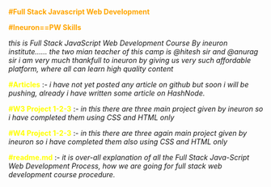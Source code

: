  <span style="color: orange;">**#Full Stack Javascript Web Development**</span>

 <span style="color: orange;">**#Ineuron==PW Skills**</span>

_this is Full Stack JavaScript Web Development Course By ineuron institute...... the two mian teacher of this camp is @hitesh sir and @anurag sir i am very much thankfull to ineuron by giving us very such affordable platform, where all can learn high quality content_

<span style="color:yellow">**#Articles**</span> :- 
_i have not yet posted any article on github but soon i will be pushing, already i have written some article on HashNode._

<span style="color:yellow">**#W3 Project 1-2-3**</span> :-
_in this there are three main project given by ineuron so i have completed them using CSS and HTML only_

<span style="color:yellow">**#W4 Project 1-2-3**</span> :-
_in this there are three again main project given by ineuron so i have completed them also using CSS and HTML only_

<span style="color:yellow">**#readme.md**</span> :-
_it is over-all explanation of all the Full Stack Java-Script Web Development Process, how we are going for full stack web development course procedure._
